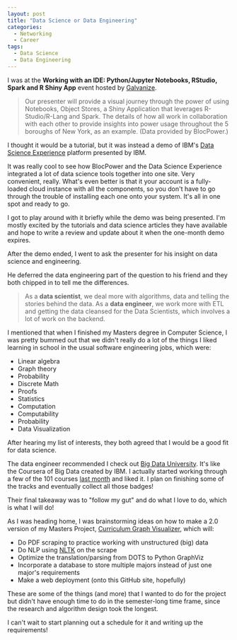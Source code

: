 ```yaml
---
layout: post
title: "Data Science or Data Engineering"
categories:
  - Networking
  - Career
tags:
  - Data Science
  - Data Engineering
---
```


I was at the **Working with an IDE: Python/Jupyter Notebooks, RStudio, Spark and R Shiny App** event hosted by [Galvanize](http://galvanize.com).

> Our presenter will provide a visual journey through the power of using Notebooks, Object Stores, a Shiny Application that leverages R-Studio/R-Lang and Spark. The details of how all work in collaboration with each other to provide insights into power usage throughout the 5 boroughs of New York, as an example. (Data provided by BlocPower.)

I thought it would be a tutorial, but it was instead a demo of IBM's [Data Science Experience](http://datascience.ibm.com) platform presented by IBM.

It was really cool to see how BlocPower and the Data Science Experience integrated a lot of data science tools together into one site. Very convenient, really. What's even better is that it your account is a fully-loaded cloud instance with all the components, so you don't have to go through the trouble of installing each one onto your system. It's all in one spot and ready to go.

I got to play around with it briefly while the demo was being presented. I'm mostly excited by the tutorials and data science articles they have available and hope to write a review and update about it when the one-month demo expires.

After the demo ended, I went to ask the presenter for his insight on data science and engineering.

He deferred the data engineering part of the question to his friend and they both chipped in to tell me the differences.

> As a **data scientist**, we deal more with algorithms, data and telling the stories behind the data. As a **data engineer**, we work more with ETL and getting the data cleansed for the Data Scientists, which involves a lot of work on the backend.

I mentioned that when I finished my Masters degree in Computer Science, I was pretty bummed out that we didn't really do a lot of the things I liked learning in school in the usual software engineering jobs, which were:

- Linear algebra
- Graph theory
- Probability
- Discrete Math
- Proofs
- Statistics
- Computation
- Computability
- Probability
- Data Visualization

After hearing my list of interests, they both agreed that I would be a good fit for data science.

The data engineer recommended I check out [Big Data University](http://bigdatauniversity.com). It's like the Coursera of Big Data created by IBM. I actually started working through a few of the 101 courses [last month](https://danaoira.github.io/learning-for-week-of-1-23/) and liked it. I plan on finishing some of the tracks and eventually collect all those badges!

Their final takeaway was to "follow my gut" and do what I love to do, which is what I will do!

As I was heading home, I was brainstorming ideas on how to make a 2.0 version of my Masters Project, [Curriculum Graph Visualizer](https://github.com/danaoira/CurriculumGraphVisualizer), which will:

- Do PDF scraping to practice working with unstructured (big) data
- Do NLP using [NLTK](http://www.nltk.org/) on the scrape
- Optimize the translation/parsing from DOTS to Python GraphViz
- Incorporate a database to store multiple majors instead of just one major's requirements
- Make a web deployment (onto this GitHub site, hopefully)

These are some of the things (and more) that I wanted to do for the project but didn't have enough time to do in the semester-long time frame, since the research and algorithm design took the longest.

I can't wait to start planning out a schedule for it and writing up the requirements!